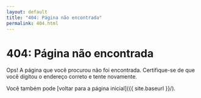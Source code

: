 ```yaml
---
layout: default
title: "404: Página não encontrada"
permalink: 404.html
---
```


# 404: Página não encontrada
Ops! A página que você procurou não foi encontrada. Certifique-se de que você digitou o endereço correto e tente novamente.

Você também pode [voltar para a página inicial]({{ site.baseurl }}/).